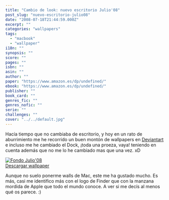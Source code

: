 ```yaml
---
title: "Cambio de look: nuevo escritorio Julio'08"
post_slug: "nuevo-escritorio-julio08"
date: "2008-07-18T21:44:59.000Z"
excerpt: ""
categories: "wallpapers"
tags: 
  - "macbook"
  - "wallpaper"
i18n: ""
synopsis: ""
score: ""
pages: ""
isbn: ""
asin: ""
author: ""
paper: "https://www.amazon.es/dp/undefined/"
ebook: "https://www.amazon.es/dp/undefined/"
publisher: ""
book_card: ""
genres_fic: ""
genres_nofic: ""
serie: ""
challenges: ""
cover: "../../default.jpg"
---
```


Hací­a tiempo que no cambiaba de escritorio, y hoy en un rato de aburrimiento me he recorrido un buen montón de wallpapers en [Deviantart](http://www.deviantart.com) e incluso me he cambiado el Dock, ¡toda una proeza, vaya! teniendo en cuenta además que no me lo he cambiado mas que una vez. xD

[![Fondo Julio'08](images/2680185213_f840df8629.jpg)](http://farm4.static.flickr.com/3114/2680185213_08ef23afc0_o.png)  
[Descargar wallpaper](http://karelfelipe.deviantart.com/art/Mac-OS-Revived-Wallpaper-50801024)

Aunque no suelo ponerme walls de Mac, este me ha gustado mucho. Es más, casi me identifico más con el logo de Finder que con la manzana mordida de Apple que todo el mundo conoce. A ver si me decí­s al menos qué os parece. :)
